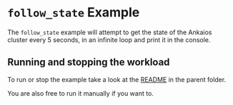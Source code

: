 # `follow_state` Example

The `follow_state` example will attempt to get the state of the Ankaios cluster every 5 seconds, in an infinite loop and print it in the console.

## Running and stopping the workload

To run or stop the example take a look at the [README](../README.md) in the parent folder.

You are also free to run it manually if you want to.
